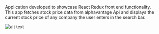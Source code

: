 Application developed to showcase React Redux front end functionality. This app fetches stock price data from alphavantage Api and displays the current stock price of any company the user enters in the search bar. 

![alt text](/../CiscoCodingChallenge/master/src/img/screenshot2.JPG)
